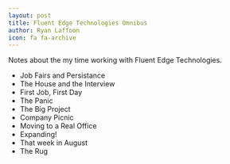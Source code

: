 ```yaml
---
layout: post
title: Fluent Edge Technologies Omnibus
author: Ryan Laffoon
icon: fa fa-archive
---
```

Notes about the my time working with Fluent Edge Technologies.

* Job Fairs and Persistance
* The House and the Interview
* First Job, First Day
* The Panic
* The Big Project
* Company Picnic
* Moving to a Real Office
* Expanding!
* That week in August
* The Rug
